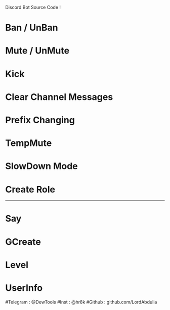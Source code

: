 Discord Bot Source Code !
# Ban / UnBan 
# Mute / UnMute 
# Kick
# Clear Channel Messages 
# Prefix Changing
# TempMute
# SlowDown Mode
# Create Role
----------
# Say
# GCreate
# Level 
# UserInfo 


#Telegram : @DewTools #Inst : @hr8k #Github : github.com/LordAbdulla
